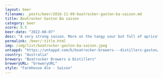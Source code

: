 ```yaml
---
layout: beer
filename: _posts/beer/2016-11-09-boatrocker-gaston-ba-saison.md
title: Boatrocker Gaston Ba saison
category: beer
score: 8.5
beer-date: "2022-08-07"
desc: "A very strong saison. More on the tangy sour but full of apricot"
permalink: /beer/:title.html
img: /img/list/boatrocker-gaston-ba-saison.jpeg
untappd: "https://untappd.com/b/boatrocker-brewers---distillers-gaston/1297663"
country: "Australia"
brewery: "Boatrocker Brewers & Distillers"
breweryURL: "breweryURL"
style: "Farmhouse Ale - Saison"
---
```

